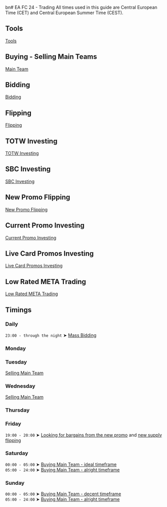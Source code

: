 bn# EA FC 24 - Trading
All times used in this guide are Central European Time (CET) and Central European Summer Time (CEST).

## Tools
[Tools](tools.md)

## Buying - Selling Main Teams
[Main Team](main-team.md)

## Bidding
[Bidding](bidding.md)

## Flipping
[Flipping](flipping.md)

## TOTW Investing
[TOTW Investing](totw-investing.md)

## SBC Investing
[SBC Investing](sbc-investing.md)

## New Promo Flipping
[New Promo Flipping](new-promo-flipping.md)

## Current Promo Investing
[Current Promo Investing](current-promo-investing.md)

## Live Card Promos Investing
[Live Card Promos Investing](live-card-promos-investing.md)

## Low Rated META Trading
[Low Rated META Trading](low-rated-meta-trading.md)

## Timings
### Daily
`23:00 - through the night` ➤ [Mass Bidding](bidding.md)
### Monday
### Tuesday
[Selling Main Team](main-team.md)
### Wednesday
[Selling Main Team](main-team.md)
### Thursday
### Friday
`19:00 - 20:00` ➤ [Looking for bargains from the new promo](new-promo-flipping.md) and [new supply flipping](new-supply-flipping.md)
### Saturday
`00:00 - 05:00` ➤ [Buying Main Team - ideal timeframe](main-team.md)<br/>
`05:00 - 24:00` ➤ [Buying Main Team - alright timeframe](main-team.md)
### Sunday
`00:00 - 05:00` ➤ [Buying Main Team - decent timeframe](main-team.md)<br/>
`05:00 - 24:00` ➤ [Buying Main Team - alright timeframe](main-team.md)
